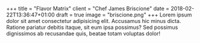 +++
title = "Flavor Matrix"
client = "Chef James Briscione"
date = 2018-02-22T13:36:47+01:00
draft = true
image = "briscione.png"
+++
Lorem ipsum dolor sit amet consectetur adipisicing elit. Accusamus hic minus dicta. Ratione pariatur debitis itaque, sit eum ipsa possimus? Sed possimus dignissimos ab recusandae quis, beatae totam voluptas dolor!